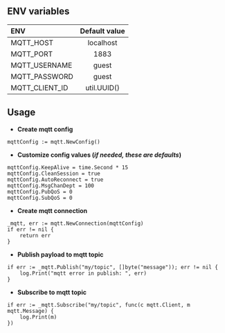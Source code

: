 ## ENV variables

| ENV            | Default value |
|:---------------|:-------------:|
| MQTT_HOST      | localhost     |
| MQTT_PORT      | 1883          |
| MQTT_USERNAME  | guest         |
| MQTT_PASSWORD  | guest         |
| MQTT_CLIENT_ID | util.UUID()   |

## Usage

* **Create mqtt config**
```
mqttConfig := mqtt.NewConfig()
```

* **Customize config values (*if needed, these are defaults*)**
```
mqttConfig.KeepAlive = time.Second * 15
mqttConfig.CleanSession = true
mqttConfig.AutoReconnect = true
mqttConfig.MsgChanDept = 100
mqttConfig.PubQoS = 0
mqttConfig.SubQoS = 0
```

* **Create mqtt connection**
```
_mqtt, err := mqtt.NewConnection(mqttConfig)
if err != nil {
    return err
}
```

* **Publish payload to mqtt topic**
```
if err := _mqtt.Publish("my/topic", []byte("message")); err != nil {
    log.Print("mqtt error in publish: ", err)
}
```

* **Subscribe to mqtt topic**
```
if err := _mqtt.Subscribe("my/topic", func(c mqtt.Client, m mqtt.Message) {
    log.Print(m)
})
```